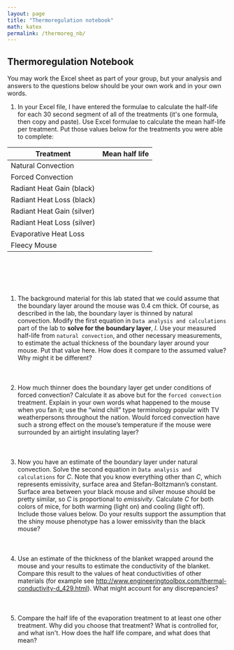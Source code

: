 ```yaml
---
layout: page
title: "Thermoregulation notebook"
math: katex
permalink: /thermoreg_nb/
---
```

## Thermoregulation Notebook
You may work the Excel sheet as part of your group, but your analysis and answers to the questions below should be your own work and in your own words.

1. In your Excel file, I have entered the formulae to calculate the half-life for each 30 second segment of all of the treatments (it's one formula, then copy and paste). Use Excel formulae to calculate the mean half-life per treatment. Put those values below for the treatments you were able to complete:

| Treatment            | Mean half life|
|----------------------|---------------|
|Natural Convection    |        |
|Forced Convection     |        |
|Radiant Heat Gain (black) |           |
|Radiant Heat Loss (black) |           |
|Radiant Heat Gain (silver)|           |
|Radiant Heat Loss (silver)|           |
|Evaporative Heat Loss     |           |
|Fleecy Mouse              |           |

&nbsp;  
&nbsp;  
&nbsp;  
&nbsp;  
1. The background material for this lab stated that we could assume that the boundary layer around the mouse was 0.4 cm thick. Of course, as described in the lab, the boundary layer is thinned by natural convection. Modify the first equation in `Data analysis and calculations` part of the lab to **solve for the boundary layer**, $l$. Use your measured half-life from `natural convection`, and other necessary measurements, to estimate the actual thickness of the boundary layer around your mouse. Put that value here. How does it compare to the assumed value? Why might it be different?
&nbsp;  
&nbsp;  
&nbsp;  
&nbsp;  
2. How much thinner does the boundary layer get under conditions of forced convection? Calculate it as above but for the `forced convection` treatment.  Explain in your own words what happened to the mouse when you fan it; use the “wind chill” type terminology popular with TV weatherpersons throughout the nation.  Would forced convection have such a strong effect on the mouse’s temperature if the mouse were surrounded by an airtight insulating layer? 
&nbsp;  
&nbsp;  
&nbsp;  
&nbsp;  
3. Now you have an estimate of the boundary layer under natural convection. Solve the second equation in `Data analysis and calculations` for $C$. Note that you know everything other than $C$, which represents emissivity, surface area and Stefan-Boltzmann’s constant. Surface area between your black mouse and silver mouse should be pretty similar, so $C$ is proportional to *emissivity*. Calculate *C* for both colors of mice, for both warming (light on) and cooling (light off). Include those values below. Do your results support the assumption that the shiny mouse phenotype has a lower emissivity than the black mouse?
&nbsp;  
&nbsp;  
&nbsp;  
&nbsp;  
4. Use an estimate of the thickness of the blanket wrapped around the mouse and your results to estimate the conductivity of the blanket. Compare this result to the values of heat conductivities of other materials (for example see http://www.engineeringtoolbox.com/thermal-conductivity-d_429.html).  What might account for any discrepancies?
&nbsp;  
&nbsp;  
&nbsp;  
&nbsp;  
5. Compare the half life of the evaporation treatment to at least one other treatment. Why did you choose that treatment? What is controlled for, and what isn't. How does the half life compare, and what does that mean? 
&nbsp;  
&nbsp;  
&nbsp;  
&nbsp;  
